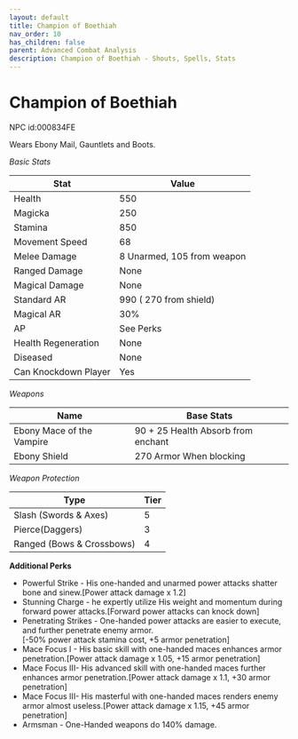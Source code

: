 ```yaml
---
layout: default
title: Champion of Boethiah
nav_order: 10
has_children: false
parent: Advanced Combat Analysis
description: Champion of Boethiah - Shouts, Spells, Stats
---
```


# Champion of Boethiah

NPC id:000834FE

Wears Ebony Mail, Gauntlets and Boots.

*Basic Stats*

|Stat| Value |
|--|--|
|Health| 550 |
|Magicka| 250 |
|Stamina| 850 |
|Movement Speed| 68 |
|Melee Damage| 8 Unarmed, 105 from weapon |
|Ranged Damage| None  |
|Magical Damage| None |
|Standard AR| 990 ( 270 from shield)  |
|Magical AR| 30% |
|AP| See Perks |
|Health Regeneration| None  |
| Diseased | None |
|Can Knockdown Player| Yes |

*Weapons*

|Name|Base Stats|
|--|--|
|Ebony Mace of the Vampire    | 90 + 25 Health Absorb from enchant |
|Ebony Shield      | 270 Armor When blocking |

 *Weapon Protection*
 
| Type | Tier |
|--|--|
|Slash (Swords & Axes)  | 5  |
|Pierce(Daggers)    | 3 |
|Ranged (Bows & Crossbows)  | 4 |

**Additional Perks**
* Powerful Strike - His one-handed and unarmed power attacks shatter bone and sinew.[Power attack damage x 1.2]
* Stunning Charge - he expertly utilize His weight and momentum during forward power attacks.[Forward power attacks can knock down]
* Penetrating Strikes - One-handed power attacks are easier to execute, and further penetrate enemy armor.<br>[-50% power attack stamina cost, +5 armor penetration]
* Mace Focus I - His basic skill with one-handed maces enhances armor penetration.[Power attack damage x 1.05, +15 armor penetration]
* Mace  Focus III- His advanced skill with one-handed maces further enhances armor penetration.[Power attack damage x 1.1, +30 armor penetration]
* Mace  Focus III- His masterful with one-handed maces renders enemy armor almost useless.[Power attack damage x 1.15, +45 armor penetration]
* Armsman - One-Handed weapons do 140% damage.